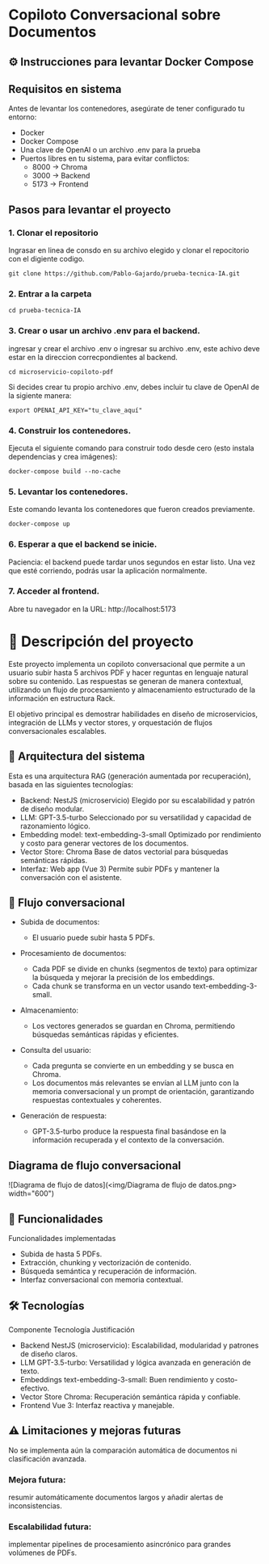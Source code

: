 # Copiloto Conversacional sobre Documentos
## ⚙️ Instrucciones para levantar Docker Compose

## Requisitos en sistema

Antes de levantar los contenedores, asegúrate de tener configurado tu entorno:

- Docker
- Docker Compose
- Una clave de OpenAI o un archivo .env para la prueba
- Puertos libres en tu sistema, para evitar conflictos:
    - 8000 → Chroma
    - 3000 → Backend
    - 5173 → Frontend

## Pasos para levantar el proyecto

### 1. Clonar el repositorio
Ingrasar en linea de consdo en su archivo elegido y clonar el repocitorio con el digiente codigo.

`git clone https://github.com/Pablo-Gajardo/prueba-tecnica-IA.git`

### 2. Entrar a la carpeta  
`cd prueba-tecnica-IA`

### 3. Crear o usar un archivo .env para el backend.
ingresar y crear el archivo .env o ingresar su archivo .env, este achivo deve estar en la direccion correcpondientes al backend.

`cd microservicio-copiloto-pdf`

Si decides crear tu propio archivo .env, debes incluir tu clave de OpenAI de la sigiente manera:

`export OPENAI_API_KEY="tu_clave_aquí"`

### 4. Construir los contenedores.
Ejecuta el siguiente comando para construir todo desde cero (esto instala dependencias y crea imágenes):

`docker-compose build --no-cache`

### 5. Levantar los contenedores.
Este comando levanta los contenedores que fueron creados previamente.

`docker-compose up`


### 6. Esperar a que el backend se inicie.
Paciencia: el backend puede tardar unos segundos en estar listo. Una vez que esté corriendo, podrás usar la aplicación normalmente.

### 7. Acceder al frontend.
Abre tu navegador en la URL: http://localhost:5173


# 📝 Descripción del proyecto

Este proyecto implementa un copiloto conversacional que permite a un usuario subir hasta 5 archivos PDF y hacer 
reguntas en lenguaje natural sobre su contenido. Las respuestas se generan de manera contextual, utilizando un flujo de 
procesamiento y almacenamiento estructurado de la información en estructura Rack.

El objetivo principal es demostrar habilidades en diseño de microservicios,
integración de LLMs y vector stores, y orquestación de flujos conversacionales escalables.

## 🏦 Arquitectura del sistema

Esta es una arquitectura RAG (generación aumentada por recuperación), basada en las siguientes tecnologías:

- Backend: NestJS (microservicio)
Elegido por su escalabilidad y patrón de diseño modular.
- LLM: GPT-3.5-turbo
Seleccionado por su versatilidad y capacidad de razonamiento lógico.
- Embedding model: text-embedding-3-small
Optimizado por rendimiento y costo para generar vectores de los documentos.
- Vector Store: Chroma
Base de datos vectorial para búsquedas semánticas rápidas.
- Interfaz: Web app (Vue 3)
Permite subir PDFs y mantener la conversación con el asistente.



## 🔄 Flujo conversacional


- Subida de documentos: 
    - El usuario puede subir hasta 5 PDFs.
- Procesamiento de documentos:
    - Cada PDF se divide en chunks (segmentos de texto) para optimizar la búsqueda y mejorar la precisión de los embeddings.
    - Cada chunk se transforma en un vector usando text-embedding-3-small.

- Almacenamiento: 
    - Los vectores generados se guardan en Chroma, permitiendo búsquedas semánticas rápidas y eficientes.

- Consulta del usuario:
    - Cada pregunta se convierte en un embedding y se busca en Chroma.
    - Los documentos más relevantes se envían al LLM junto con la memoria conversacional y un prompt de orientación, garantizando respuestas contextuales y coherentes.

- Generación de respuesta:
    - GPT-3.5-turbo produce la respuesta final basándose en la información recuperada y el contexto de la conversación.

## Diagrama de flujo conversacional

![Diagrama de flujo de datos](<img/Diagrama de flujo de datos.png> width="600")

## 🚀 Funcionalidades
Funcionalidades implementadas

- Subida de hasta 5 PDFs.
- Extracción, chunking y vectorización de contenido.
- Búsqueda semántica y recuperación de información.
- Interfaz conversacional con memoria contextual.


## 🛠️ Tecnologías
Componente	Tecnología	Justificación
- Backend	NestJS (microservicio):	Escalabilidad, modularidad y patrones de diseño claros.
- LLM	GPT-3.5-turbo:	Versatilidad y lógica avanzada en generación de texto.
- Embeddings	text-embedding-3-small:	Buen rendimiento y costo-efectivo.
- Vector Store	Chroma:	Recuperación semántica rápida y confiable.
- Frontend	Vue 3:	Interfaz reactiva y manejable.


## ⚠️ Limitaciones y mejoras futuras

No se implementa aún la comparación automática de documentos ni clasificación avanzada.

### Mejora futura: 
resumir automáticamente documentos largos y añadir alertas de inconsistencias.

### Escalabilidad futura: 
implementar pipelines de procesamiento asincrónico para grandes volúmenes de PDFs.

